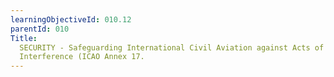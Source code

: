 ```yaml
---
learningObjectiveId: 010.12
parentId: 010
Title:
  SECURITY - Safeguarding International Civil Aviation against Acts of Unlawful
  Interference (ICAO Annex 17.
---
```



